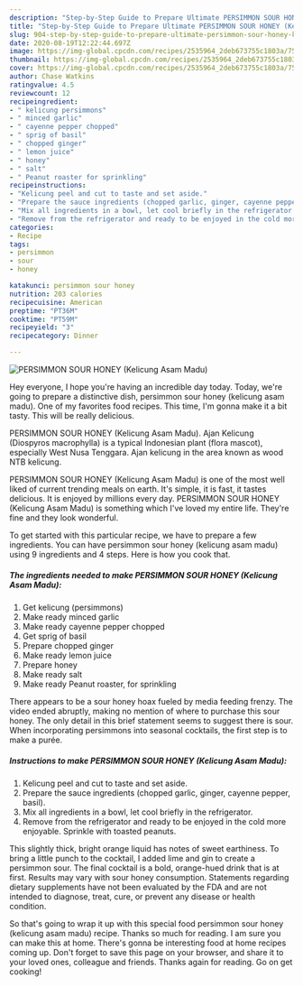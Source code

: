 ```yaml
---
description: "Step-by-Step Guide to Prepare Ultimate PERSIMMON SOUR HONEY (Kelicung Asam Madu)"
title: "Step-by-Step Guide to Prepare Ultimate PERSIMMON SOUR HONEY (Kelicung Asam Madu)"
slug: 904-step-by-step-guide-to-prepare-ultimate-persimmon-sour-honey-kelicung-asam-madu
date: 2020-08-19T12:22:44.697Z
image: https://img-global.cpcdn.com/recipes/2535964_2deb673755c1803a/751x532cq70/persimmon-sour-honey-kelicung-asam-madu-recipe-main-photo.jpg
thumbnail: https://img-global.cpcdn.com/recipes/2535964_2deb673755c1803a/751x532cq70/persimmon-sour-honey-kelicung-asam-madu-recipe-main-photo.jpg
cover: https://img-global.cpcdn.com/recipes/2535964_2deb673755c1803a/751x532cq70/persimmon-sour-honey-kelicung-asam-madu-recipe-main-photo.jpg
author: Chase Watkins
ratingvalue: 4.5
reviewcount: 12
recipeingredient:
- " kelicung persimmons"
- " minced garlic"
- " cayenne pepper chopped"
- " sprig of basil"
- " chopped ginger"
- " lemon juice"
- " honey"
- " salt"
- " Peanut roaster for sprinkling"
recipeinstructions:
- "Kelicung peel and cut to taste and set aside."
- "Prepare the sauce ingredients (chopped garlic, ginger, cayenne pepper, basil)."
- "Mix all ingredients in a bowl, let cool briefly in the refrigerator."
- "Remove from the refrigerator and ready to be enjoyed in the cold more enjoyable. Sprinkle with toasted peanuts."
categories:
- Recipe
tags:
- persimmon
- sour
- honey

katakunci: persimmon sour honey 
nutrition: 203 calories
recipecuisine: American
preptime: "PT36M"
cooktime: "PT59M"
recipeyield: "3"
recipecategory: Dinner

---
```



![PERSIMMON SOUR HONEY (Kelicung Asam Madu)](https://img-global.cpcdn.com/recipes/2535964_2deb673755c1803a/751x532cq70/persimmon-sour-honey-kelicung-asam-madu-recipe-main-photo.jpg)

Hey everyone, I hope you're having an incredible day today. Today, we're going to prepare a distinctive dish, persimmon sour honey (kelicung asam madu). One of my favorites food recipes. This time, I'm gonna make it a bit tasty. This will be really delicious.

PERSIMMON SOUR HONEY (Kelicung Asam Madu). Ajan Kelicung (Diospyros macrophylla) is a typical Indonesian plant (flora mascot), especially West Nusa Tenggara. Ajan kelicung in the area known as wood NTB kelicung.

PERSIMMON SOUR HONEY (Kelicung Asam Madu) is one of the most well liked of current trending meals on earth. It's simple, it is fast, it tastes delicious. It is enjoyed by millions every day. PERSIMMON SOUR HONEY (Kelicung Asam Madu) is something which I've loved my entire life. They're fine and they look wonderful.


To get started with this particular recipe, we have to prepare a few ingredients. You can have persimmon sour honey (kelicung asam madu) using 9 ingredients and 4 steps. Here is how you cook that.

<!--inarticleads1-->

##### The ingredients needed to make PERSIMMON SOUR HONEY (Kelicung Asam Madu):

1. Get  kelicung (persimmons)
1. Make ready  minced garlic
1. Make ready  cayenne pepper chopped
1. Get  sprig of basil
1. Prepare  chopped ginger
1. Make ready  lemon juice
1. Prepare  honey
1. Make ready  salt
1. Make ready  Peanut roaster, for sprinkling


There appears to be a sour honey hoax fueled by media feeding frenzy. The video ended abruptly, making no mention of where to purchase this sour honey. The only detail in this brief statement seems to suggest there is sour. When incorporating persimmons into seasonal cocktails, the first step is to make a purée. 

<!--inarticleads2-->

##### Instructions to make PERSIMMON SOUR HONEY (Kelicung Asam Madu):

1. Kelicung peel and cut to taste and set aside.
1. Prepare the sauce ingredients (chopped garlic, ginger, cayenne pepper, basil).
1. Mix all ingredients in a bowl, let cool briefly in the refrigerator.
1. Remove from the refrigerator and ready to be enjoyed in the cold more enjoyable. Sprinkle with toasted peanuts.


This slightly thick, bright orange liquid has notes of sweet earthiness. To bring a little punch to the cocktail, I added lime and gin to create a persimmon sour. The final cocktail is a bold, orange-hued drink that is at first. Results may vary with sour honey consumption. Statements regarding dietary supplements have not been evaluated by the FDA and are not intended to diagnose, treat, cure, or prevent any disease or health condition. 

So that's going to wrap it up with this special food persimmon sour honey (kelicung asam madu) recipe. Thanks so much for reading. I am sure you can make this at home. There's gonna be interesting food at home recipes coming up. Don't forget to save this page on your browser, and share it to your loved ones, colleague and friends. Thanks again for reading. Go on get cooking!

